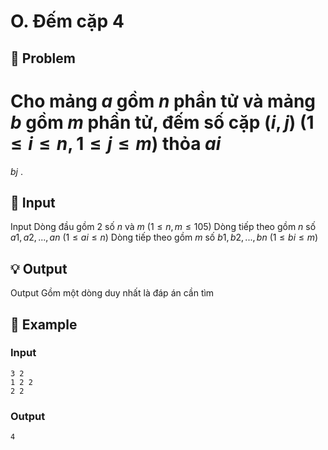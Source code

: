 # O. Đếm cặp 4

## 📖 Problem

Cho mảng
$a$
gồm
$n$
phần tử và mảng
$b$
gồm
$m$
phần tử, đếm số cặp
$(i,j)$
$(1 ≤i≤n, 1 ≤j≤m)$
thỏa
$ai$
=
$bj$
.


## 🧩 Input

Input
Dòng đầu gồm
$2$
số
$n$
và
$m$
$(1 ≤n,m≤ 105)$
Dòng tiếp theo gồm
$n$
số
$a1,a2, ...,an$
$(1 ≤ai≤n)$
Dòng tiếp theo gồm
$m$
số
$b1,b2, ...,bn$
$(1 ≤bi≤m)$


## 💡 Output

Output
Gồm một dòng duy nhất là đáp án cần tìm


## 🧠 Example

### Input

```text
3 2
1 2 2
2 2
```

### Output

```text
4
```


